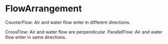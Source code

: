 FlowArrangement
===============

CounterFlow: Air and water flow enter in different directions.

CrossFlow: Air and water flow are perpendicular.
ParallelFlow: Air and water flow enter in same directions.

